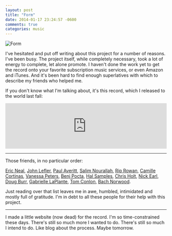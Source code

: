 ```yaml
---
layout: post
title: "Form"
date: 2014-01-17 23:24:57 -0600
comments: true
categories: music
---
```


![Form]({{site.url}}/images/form_cover_fullwidth.jpg)

I've hesitated and put off writing about this project for a number of reasons. I've been busy. The project itself, while completely necessary, took a lot of energy to complete, let alone promote. I haven't done the work yet to get the record onto your favorite subscription music services, or even Amazon and iTunes. And it's been hard to find enough superlatives with which to describe my friends who helped me.

If  you don't know what I'm talking about, it's this record, which I released to the world last fall:

<iframe style="border: 0; width: 100%; height: 142px;" src="http://bandcamp.com/EmbeddedPlayer/album=1607945823/size=large/bgcol=333333/linkcol=ffffff/tracklist=false/artwork=none/transparent=true/" seamless><a href="http://themusicgroup.org/album/form">Form by Daniel Miller</a></iframe>

---

Those friends, in no particular order:

[Eric Neal](http://bandofpuppets.com/), [John Lefler](http://www.johnleflermusic.com/), [Paul Averitt](http://www.paulaveritt.com/), [Salim Nourallah](http://en.wikipedia.org/wiki/Salim_Nourallah), [Rip Rowan](http://riprowan.com/), [Camille Cortinas](http://www.camillecortinas.com/), [Vanessa Peters](http://vanessapeters.com/), [Benj Pocta](https://twitter.com/benjpocta), [Hal Samples](http://halsamples.com/), [Chris Holt](https://myspace.com/chrisholtmusic), [Nick Earl](http://thetravoltasmusic.com/about/meet-nick-earl/), [Doug Burr](http://www.dougburr.com/), [Gabrielle LaPlante](http://www.reverbnation.com/gabriellelaplante), [Tom Conlon](http://www.tomconlonmusic.com/), [Bach Norwood](http://bachnorwood.com/).

Just reading over that list leaves me in awe, humbled, intimidated and mostly full of gratitude. I'm in debt to all these people for their help with this project.

---

I made a little website (now dead) for the record. I'm so time-constrained these days. There's still so much more I wanted to do. There's still so much I intend to do. Like blog about the process. Maybe tomorrow.
